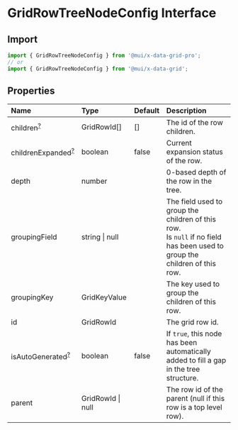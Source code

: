 # GridRowTreeNodeConfig Interface

<p class="description"></p>

## Import

```js
import { GridRowTreeNodeConfig } from '@mui/x-data-grid-pro';
// or
import { GridRowTreeNodeConfig } from '@mui/x-data-grid';
```

## Properties

| Name                                                                                               | Type                                             | Default                                 | Description                                                                                                                   |
| :------------------------------------------------------------------------------------------------- | :----------------------------------------------- | :-------------------------------------- | :---------------------------------------------------------------------------------------------------------------------------- |
| <span class="prop-name optional">children<sup><abbr title="optional">?</abbr></sup></span>         | <span class="prop-type">GridRowId[]</span>       | <span class="prop-default">[]</span>    | The id of the row children.                                                                                                   |
| <span class="prop-name optional">childrenExpanded<sup><abbr title="optional">?</abbr></sup></span> | <span class="prop-type">boolean</span>           | <span class="prop-default">false</span> | Current expansion status of the row.                                                                                          |
| <span class="prop-name">depth</span>                                                               | <span class="prop-type">number</span>            |                                         | 0-based depth of the row in the tree.                                                                                         |
| <span class="prop-name">groupingField</span>                                                       | <span class="prop-type">string \| null</span>    |                                         | The field used to group the children of this row.<br />Is `null` if no field has been used to group the children of this row. |
| <span class="prop-name">groupingKey</span>                                                         | <span class="prop-type">GridKeyValue</span>      |                                         | The key used to group the children of this row.                                                                               |
| <span class="prop-name">id</span>                                                                  | <span class="prop-type">GridRowId</span>         |                                         | The grid row id.                                                                                                              |
| <span class="prop-name optional">isAutoGenerated<sup><abbr title="optional">?</abbr></sup></span>  | <span class="prop-type">boolean</span>           | <span class="prop-default">false</span> | If `true`, this node has been automatically added to fill a gap in the tree structure.                                        |
| <span class="prop-name">parent</span>                                                              | <span class="prop-type">GridRowId \| null</span> |                                         | The row id of the parent (null if this row is a top level row).                                                               |
